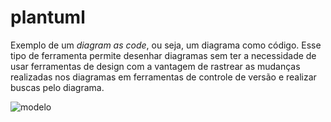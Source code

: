 # plantuml

Exemplo de um _diagram as code_, ou seja, um diagrama como código. Esse tipo de ferramenta permite desenhar diagramas sem ter a necessidade de usar ferramentas de design com a vantagem de rastrear as mudanças realizadas nos diagramas em ferramentas de controle de versão e realizar buscas pelo diagrama.

![modelo](http://www.plantuml.com/plantuml/proxy?cache=no&src=https://raw.githubusercontent.com/nogueiralegacy/plantuml/diagrama.puml)

